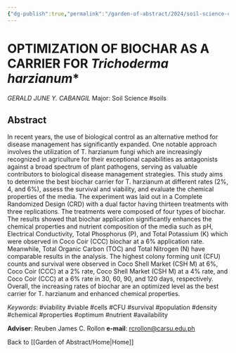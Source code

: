 ```yaml
---
{"dg-publish":true,"permalink":"/garden-of-abstract/2024/soil-science-cabangil/","created":"2024-05-23T17:27:04.420+08:00"}
---
```


# OPTIMIZATION OF BIOCHAR AS A CARRIER FOR ***Trichoderma harzianum****
*GERALD JUNE Y. CABANGIL*
Major: Soil Science #soils 
## Abstract
In recent years, the use of biological control as an alternative method for disease management has significantly expanded. One notable approach involves the utilization of T. harzianum fungi which are increasingly recognized in agriculture for their exceptional capabilities as antagonists against a broad spectrum of plant pathogens, serving as valuable contributors to biological disease management strategies. This study aims to determine the best biochar carrier for T. harzianum at different rates (2%, 4, and 6%), assess the survival and viability, and evaluate the chemical properties of the media. The experiment was laid out in a Complete Randomized Design (CRD) with a dual factor having thirteen treatments with three replications. The treatments were composed of four types of biochar. The results showed that biochar application significantly enhances the chemical properties and nutrient composition of the media such as pH, Electrical Conductivity, Total Phosphorus (P), and Total Potassium (K) which were observed in Coco Coir (CCC) biochar at a 6% application rate. Meanwhile, Total Organic Carbon (TOC) and Total Nitrogen (N) have comparable results in the analysis. The highest colony forming unit (CFU) counts and survival were observed in Coco Shell Market (CSH M) at 6%, Coco Coir (CCC) at a 2% rate, Coco Shell Market (CSH M) at a 4% rate, and Coco Coir (CCC) at a 6% rate in 30, 60, 90, and 120 days, respectively. Overall, the increasing rates of biochar are an optimized level as the best carrier for T. harzianum and enhanced chemical properties.

*Keywords*: #viability #viable #cells #CFU #survival #population #density #chemical #properties #optimum #nutrient #availability

**Adviser**: Reuben James C. Rollon
**e-mail**: rcrollon@carsu.edu.ph

Back to [[Garden of Abstract/Home\|Home]]